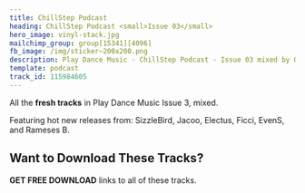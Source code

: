 ```yaml
---
title: ChillStep Podcast
heading: ChillStep Podcast <small>Issue 03</small>
hero_image: vinyl-stack.jpg
mailchimp_group: group[15341][4096]
fb_image: /img/sticker~200x200.png
description: Play Dance Music - ChillStep Podcast - Issue 03 mixed by Greg Cerveny
template: podcast
track_id: 115984605
---
```


All the **fresh tracks** in Play Dance Music Issue 3, mixed.

Featuring hot new releases from: SizzleBird, Jacoo, Electus, Ficci, EvenS, and Rameses B.

## Want to Download These Tracks?

**GET FREE DOWNLOAD** links to all of these tracks. 
